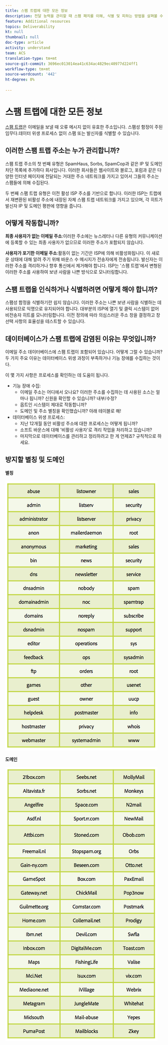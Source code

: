```yaml
---
title: 스팸 트랩에 대한 모든 정보
description: 전달 능력을 관리할 때 스팸 패치를 이해, 식별 및 피하는 방법을 살펴볼 수 있습니다.
feature: Additional resources
topics: Deliverability
kt: null
thumbnail: null
doc-type: article
activity: understand
team: ACS
translation-type: tm+mt
source-git-commit: 3696ec013014ea41c634ac4829ec40977d224ff1
workflow-type: tm+mt
source-wordcount: '442'
ht-degree: 0%

---
```



# 스팸 트랩에 대한 모든 정보

[스팸 트랩](/help/metrics/spam-traps.md)은 이메일을 보낼 때 오류 메시지 없이 유효한 주소입니다. 스팸성 함정이 주된 임무다.데이터 위생 프로세스 없이 스팸 또는 발신자를 식별할 수 있습니다.

## 이러한 스팸 트랩 주소는 누가 관리합니까?

스팸 트랩 주소의 첫 번째 유형은 SpamHaus, Sorbs, SpamCop과 같은 IP 및 도메인 차단 목록에 추가하다 회사입니다. 이러한 회사들은 웹사이트와 블로그, 포럼과 같은 다양한 인터넷 페이지에 전달되는 거대한 주소 네트워크를 가지고 있어서 그들의 주소는 스팸들에 의해 수집된다.

두 번째 스팸 트랩 유형은 이전 활성 ISP 주소를 기반으로 합니다. 이러한 ISP는 트랩에서 재변환된 비활성 주소에 내장된 자체 스팸 트랩 네트워크를 가지고 있으며, 각 히트가 발신자 IP 및 도메인 평판에 영향을 줍니다.

## 어떻게 작동합니까?

**최종 사용자가 없는 이메일 주소**:이러한 주소에는 뉴스레터나 다른 유형의 커뮤니케이션에 등록할 수 있는 최종 사용자가 없으므로 이러한 주소가 포함되지 않습니다.

**사용자가 포기한 이메일 주소**:활동이 없는 기간은 ISP에 의해 비활성화됩니다. 이 새로운 상태에 대해 알려 주기 위해 바운스 수 메시지가 전송자에게 전송됩니다. 발신자는 이러한 주소를 격리하거나 향후 통신에서 제거해야 합니다. ISP는 &#39;스팸 트랩&#39;에서 변형된 이러한 주소를 사용하여 보낸 사람을 나쁜 방식으로 모니터링합니다.

## 스팸 트랩을 인식하거나 식별하려면 어떻게 해야 합니까?

스팸성 함정을 식별하기란 쉽지 않습니다. 이러한 주소는 나쁜 보낸 사람을 식별하는 데 사용되므로 익명으로 유지되어야 합니다. 대부분의 ISP에 열기 및 클릭 시스템이 없어 비전송자 히트를 모니터링합니다. 이전 정의에 따라 의심스러운 주소 창을 결정하고 창 선택 사항의 효율성을 테스트할 수 있습니다.

## 데이터베이스가 스팸 트랩에 감염된 이유는 무엇입니까?

이메일 주소 데이터베이스에 스팸 트랩이 포함되어 있습니다. 어떻게 그럴 수 있습니까? 두 가지 주요 이유는 데이터베이스 위생 과정이 부족하거나 기능 장애를 수집하는 것이다.

이 몇 가지 사항은 프로세스를 확인하는 데 도움이 됩니다.

* 기능 장애 수집:
   * 이메일 주소는 어디에서 오나요? 이러한 주소를 수집하는 데 사용된 소스는 얼마나 됩니까? 신원을 확인할 수 있습니까? 내부/수정?
   * 옵트인 시스템이 제대로 작동합니까?
   * 도메인 및 주소 별칭을 확인했습니까? 아래 테이블로 해!
* 데이터베이스 위생 프로세스:
   * 지난 12개월 동안 비활성 주소에 대한 프로세스는 어떻게 됩니까?
   * 소프트 바운스에 대해 &#39;비활성 사용자&#39;로 격리 작업을 처리하고 있습니까?
   * 마지막으로 데이터베이스를 관리하고 정리하려고 한 게 언제죠? 규칙적으로 하세요.

## 방지할 별칭 및 도메인

**별칭**

![](../../help/assets/aliases.png)

**도메인**

![](../../help/assets/domains.png)